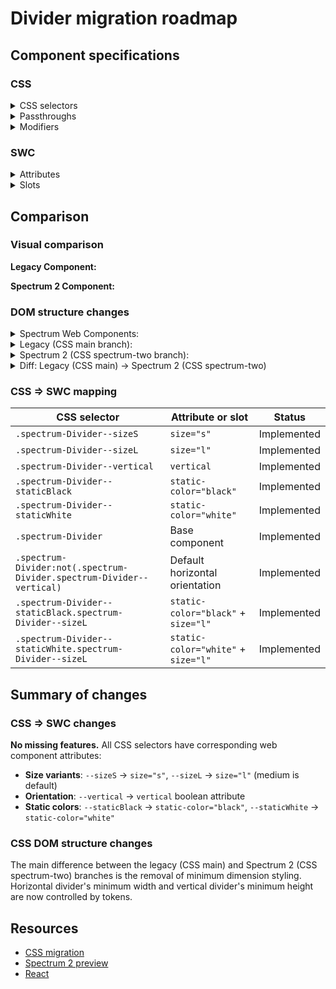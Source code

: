 # Divider migration roadmap

## Component specifications

### CSS

<details>
<summary>CSS selectors</summary>

- `.spectrum-Divider`
- `.spectrum-Divider--sizeL`
- `.spectrum-Divider--sizeS`
- `.spectrum-Divider--staticBlack`
- `.spectrum-Divider--staticBlack.spectrum-Divider--sizeL`
- `.spectrum-Divider--staticWhite`
- `.spectrum-Divider--staticWhite.spectrum-Divider--sizeL`
- `.spectrum-Divider--vertical`
- `.spectrum-Divider:not(.spectrum-Divider.spectrum-Divider--vertical)`

</details>

<details>
<summary>Passthroughs</summary>

None found for this component.

</details>

<details>
<summary>Modifiers</summary>

- `--mod-divider-background-color`
- `--mod-divider-block-minimum-size`
- `--mod-divider-inline-minimum-size`
- `--mod-divider-thickness`
- `--mod-divider-vertical-align`
- `--mod-divider-vertical-height`
- `--mod-divider-vertical-margin`

</details>

### SWC

<details>
<summary>Attributes</summary>

- `size` (s, m, l)
- `vertical` (boolean)
- `static-color` (white, black)

</details>

<details>
<summary>Slots</summary>

None found for this component.

</details>

## Comparison

### Visual comparison

**Legacy Component:**

<!-- Screenshot of legacy component will be added here -->

**Spectrum 2 Component:**

<!-- Screenshot of Spectrum 2 component will be added here -->

### DOM structure changes

<details>
<summary>Spectrum Web Components:</summary>

```html
<sp-divider role="separator" aria-orientation="vertical"></sp-divider>
```

</details>

<details>
<summary>Legacy (CSS main branch):</summary>

```html
<hr
    class="spectrum-Divider spectrum-Divider--sizeM"
    style="min-inline-size: 200px;"
    role="separator"
/>
```

</details>

<details>
<summary>Spectrum 2 (CSS spectrum-two branch):</summary>

```html
<hr
    class="spectrum-Divider spectrum-Divider--sizeM"
    style=""
    role="separator"
/>
```

</details>

<details>
<summary>Diff: Legacy (CSS main) → Spectrum 2 (CSS spectrum-two)</summary>

```diff
<hr
    class="spectrum-Divider spectrum-Divider--sizeM"
-   style="min-inline-size: 200px;"
+   style=""
    role="separator"
/>
```

</details>

### CSS => SWC mapping

| CSS selector                                                          | Attribute or slot                   | Status      |
| --------------------------------------------------------------------- | ----------------------------------- | ----------- |
| `.spectrum-Divider--sizeS`                                            | `size="s"`                          | Implemented |
| `.spectrum-Divider--sizeL`                                            | `size="l"`                          | Implemented |
| `.spectrum-Divider--vertical`                                         | `vertical`                          | Implemented |
| `.spectrum-Divider--staticBlack`                                      | `static-color="black"`              | Implemented |
| `.spectrum-Divider--staticWhite`                                      | `static-color="white"`              | Implemented |
| `.spectrum-Divider`                                                   | Base component                      | Implemented |
| `.spectrum-Divider:not(.spectrum-Divider.spectrum-Divider--vertical)` | Default horizontal orientation      | Implemented |
| `.spectrum-Divider--staticBlack.spectrum-Divider--sizeL`              | `static-color="black"` + `size="l"` | Implemented |
| `.spectrum-Divider--staticWhite.spectrum-Divider--sizeL`              | `static-color="white"` + `size="l"` | Implemented |

## Summary of changes

### CSS => SWC changes

**No missing features.** All CSS selectors have corresponding web component attributes:

- **Size variants**: `--sizeS` → `size="s"`, `--sizeL` → `size="l"` (medium is default)
- **Orientation**: `--vertical` → `vertical` boolean attribute
- **Static colors**: `--staticBlack` → `static-color="black"`, `--staticWhite` → `static-color="white"`

### CSS DOM structure changes

The main difference between the legacy (CSS main) and Spectrum 2 (CSS spectrum-two) branches is the removal of minimum dimension styling. Horizontal divider's minimum width and vertical divider's minimum height are now controlled by tokens.

## Resources

- [CSS migration](https://github.com/adobe/spectrum-css/pull/3557)
- [Spectrum 2 preview](https://spectrumcss.z13.web.core.windows.net/pr-2352/index.html?path=/docs/components-divider--docs)
- [React](https://react-spectrum.adobe.com/s2/index.html?path=/docs/divider--docs)
